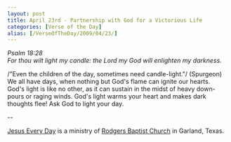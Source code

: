 ```yaml
---
layout: post
title: April 23rd - Partnership with God for a Victorious Life
categories: [Verse of the Day]
alias: [/VerseOfTheDay/2009/04/23/]
---
```


_Psalm 18:28  
For thou wilt light my candle: the Lord my God will enlighten my
darkness._

/"Even the children of the day, sometimes need candle-light."/
(Spurgeon)
We all have days, when nothing but God's flame can ignite our
hearts. God's light is like no other, as it can sustain in the midst
of heavy down-pours or raging winds. God's light warms your heart and
makes dark thoughts flee! Ask God to light your day.

 --

<a href=http://jesuseveryday.net>Jesus Every Day</a> is a ministry of <a href=http://rodgersbaptist.net>Rodgers Baptist Church</a> in Garland, Texas.
